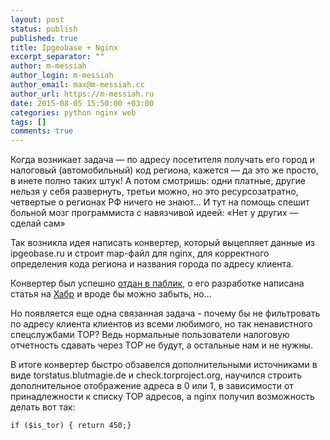 ```yaml
---
layout: post
status: publish
published: true
title: Ipgeobase + Nginx
excerpt_separator: ""
author: m-messiah
author_login: m-messiah
author_email: max@m-messiah.cc
author_url: https://m-messiah.ru
date: 2015-08-05 15:50:00 +03:00
categories: python nginx web
tags: []
comments: true
---
```


Когда возникает задача — по адресу посетителя получать его город и налоговый (автомобильный) код региона, кажется — да это же просто, в инете полно таких штук!
А потом смотришь: одни платные, другие нельзя у себя развернуть, третьи можно, но это ресурсозатратно, четвертые о регионах РФ ничего не знают…
И тут на помощь спешит больной мозг программиста с навязчивой идеей: «Нет у других — сделай сам»

Так возникла идея написать конвертер, который выцепляет данные из ipgeobase.ru и строит map-файл для nginx, для корректного определения кода региона и названия города  по адресу клиента.

Конвертер был успешно [отдан в паблик](https://github.com/m-messiah/ipgeobase_importer), о его разработке написана статья на [Хабр](http://habrahabr.ru/post/264219/) и вроде бы можно забыть, но...

Но появляется еще одна связанная задача - почему бы не фильтровать по адресу клиента клиентов из всеми любимого, но так ненавистного спецслужбами ТОР?
Ведь нормальные пользователи налоговую отчетность сдавать через ТОР не будут, а остальные нам и не нужны.

В итоге конвертер быстро обзавелся дополнительными источниками в виде torstatus.blutmagie.de и check.torproject.org, научился строить дополнительное отображение адреса в 0 или 1, в зависимости от принадлежности к списку ТОР адресов, а nginx получил возможность делать вот так:

```nginx
if ($is_tor) { return 450;}
```
